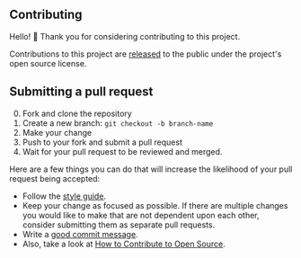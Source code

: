 ## Contributing

Hello! 👋 Thank you for considering contributing to this project.

Contributions to this project are [released](https://docs.github.com/en/github/site-policy/github-terms-of-service#6-contributions-under-repository-license) to the public under the project's open source license.

## Submitting a pull request

0. Fork and clone the repository
0. Create a new branch: `git checkout -b branch-name`
1. Make your change
2. Push to your fork and submit a pull request
3. Wait for your pull request to be reviewed and merged.

Here are a few things you can do that will increase the likelihood of your pull request being accepted:

- Follow the [style guide](https://docs.github.com/en/contributing/style-guide-and-content-model/style-guide).
- Keep your change as focused as possible. If there are multiple changes you would like to make that are not dependent upon each other, consider submitting them as separate pull requests.
- Write a [good commit message](http://tbaggery.com/2008/04/19/a-note-about-git-commit-messages.html).
- Also, take a look at [How to Contribute to Open Source](https://opensource.guide/how-to-contribute/).